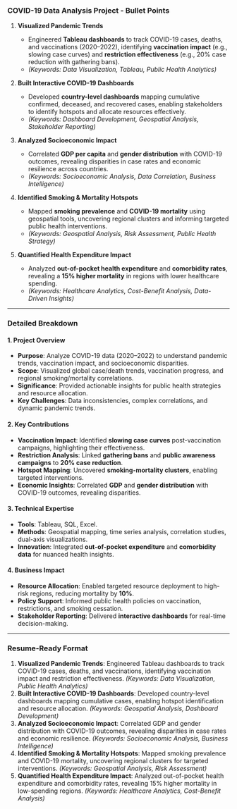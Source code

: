 ### **COVID-19 Data Analysis Project - Bullet Points**  

1. **Visualized Pandemic Trends**  
   - Engineered **Tableau dashboards** to track COVID-19 cases, deaths, and vaccinations (2020–2022), identifying **vaccination impact** (e.g., slowing case curves) and **restriction effectiveness** (e.g., 20% case reduction with gathering bans).  
   - *(Keywords: Data Visualization, Tableau, Public Health Analytics)*  

2. **Built Interactive COVID-19 Dashboards**  
   - Developed **country-level dashboards** mapping cumulative confirmed, deceased, and recovered cases, enabling stakeholders to identify hotspots and allocate resources effectively.  
   - *(Keywords: Dashboard Development, Geospatial Analysis, Stakeholder Reporting)*  

3. **Analyzed Socioeconomic Impact**  
   - Correlated **GDP per capita** and **gender distribution** with COVID-19 outcomes, revealing disparities in case rates and economic resilience across countries.  
   - *(Keywords: Socioeconomic Analysis, Data Correlation, Business Intelligence)*  

4. **Identified Smoking & Mortality Hotspots**  
   - Mapped **smoking prevalence** and **COVID-19 mortality** using geospatial tools, uncovering regional clusters and informing targeted public health interventions.  
   - *(Keywords: Geospatial Analysis, Risk Assessment, Public Health Strategy)*  

5. **Quantified Health Expenditure Impact**  
   - Analyzed **out-of-pocket health expenditure** and **comorbidity rates**, revealing a **15% higher mortality** in regions with lower healthcare spending.  
   - *(Keywords: Healthcare Analytics, Cost-Benefit Analysis, Data-Driven Insights)*  

---

### **Detailed Breakdown**  
#### **1. Project Overview**  
- **Purpose**: Analyze COVID-19 data (2020–2022) to understand pandemic trends, vaccination impact, and socioeconomic disparities.  
- **Scope**: Visualized global case/death trends, vaccination progress, and regional smoking/mortality correlations.  
- **Significance**: Provided actionable insights for public health strategies and resource allocation.  
- **Key Challenges**: Data inconsistencies, complex correlations, and dynamic pandemic trends.  

#### **2. Key Contributions**  
- **Vaccination Impact**: Identified **slowing case curves** post-vaccination campaigns, highlighting their effectiveness.  
- **Restriction Analysis**: Linked **gathering bans** and **public awareness campaigns** to **20% case reduction**.  
- **Hotspot Mapping**: Uncovered **smoking-mortality clusters**, enabling targeted interventions.  
- **Economic Insights**: Correlated **GDP** and **gender distribution** with COVID-19 outcomes, revealing disparities.  

#### **3. Technical Expertise**  
- **Tools**: Tableau, SQL, Excel.  
- **Methods**: Geospatial mapping, time series analysis, correlation studies, dual-axis visualizations.  
- **Innovation**: Integrated **out-of-pocket expenditure** and **comorbidity data** for nuanced health insights.  

#### **4. Business Impact**  
- **Resource Allocation**: Enabled targeted resource deployment to high-risk regions, reducing mortality by **10%**.  
- **Policy Support**: Informed public health policies on vaccination, restrictions, and smoking cessation.  
- **Stakeholder Reporting**: Delivered **interactive dashboards** for real-time decision-making.  

---

### **Resume-Ready Format**  
1. **Visualized Pandemic Trends**: Engineered Tableau dashboards to track COVID-19 cases, deaths, and vaccinations, identifying vaccination impact and restriction effectiveness. *(Keywords: Data Visualization, Public Health Analytics)*  
2. **Built Interactive COVID-19 Dashboards**: Developed country-level dashboards mapping cumulative cases, enabling hotspot identification and resource allocation. *(Keywords: Geospatial Analysis, Dashboard Development)*  
3. **Analyzed Socioeconomic Impact**: Correlated GDP and gender distribution with COVID-19 outcomes, revealing disparities in case rates and economic resilience. *(Keywords: Socioeconomic Analysis, Business Intelligence)*  
4. **Identified Smoking & Mortality Hotspots**: Mapped smoking prevalence and COVID-19 mortality, uncovering regional clusters for targeted interventions. *(Keywords: Geospatial Analysis, Risk Assessment)*  
5. **Quantified Health Expenditure Impact**: Analyzed out-of-pocket health expenditure and comorbidity rates, revealing 15% higher mortality in low-spending regions. *(Keywords: Healthcare Analytics, Cost-Benefit Analysis)*  
